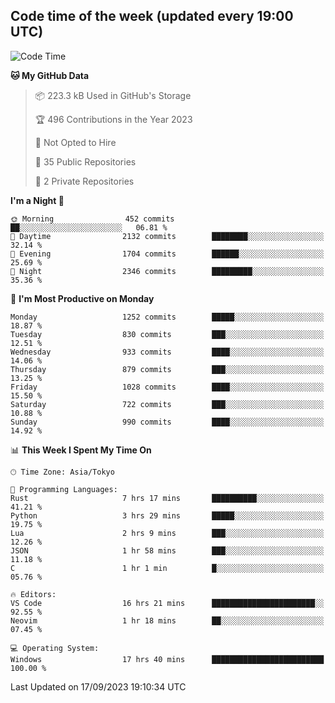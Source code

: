 ## Code time of the week (updated every 19:00 UTC)

<!--START_SECTION:waka-->
![Code Time](http://img.shields.io/badge/Code%20Time-2%2C053%20hrs%2031%20mins-blue)

**🐱 My GitHub Data** 

> 📦 223.3 kB Used in GitHub's Storage 
 > 
> 🏆 496 Contributions in the Year 2023
 > 
> 🚫 Not Opted to Hire
 > 
> 📜 35 Public Repositories 
 > 
> 🔑 2 Private Repositories 
 > 
**I'm a Night 🦉** 

```text
🌞 Morning                452 commits         ██░░░░░░░░░░░░░░░░░░░░░░░   06.81 % 
🌆 Daytime                2132 commits        ████████░░░░░░░░░░░░░░░░░   32.14 % 
🌃 Evening                1704 commits        ██████░░░░░░░░░░░░░░░░░░░   25.69 % 
🌙 Night                  2346 commits        █████████░░░░░░░░░░░░░░░░   35.36 % 
```
📅 **I'm Most Productive on Monday** 

```text
Monday                   1252 commits        █████░░░░░░░░░░░░░░░░░░░░   18.87 % 
Tuesday                  830 commits         ███░░░░░░░░░░░░░░░░░░░░░░   12.51 % 
Wednesday                933 commits         ████░░░░░░░░░░░░░░░░░░░░░   14.06 % 
Thursday                 879 commits         ███░░░░░░░░░░░░░░░░░░░░░░   13.25 % 
Friday                   1028 commits        ████░░░░░░░░░░░░░░░░░░░░░   15.50 % 
Saturday                 722 commits         ███░░░░░░░░░░░░░░░░░░░░░░   10.88 % 
Sunday                   990 commits         ████░░░░░░░░░░░░░░░░░░░░░   14.92 % 
```


📊 **This Week I Spent My Time On** 

```text
🕑︎ Time Zone: Asia/Tokyo

💬 Programming Languages: 
Rust                     7 hrs 17 mins       ██████████░░░░░░░░░░░░░░░   41.21 % 
Python                   3 hrs 29 mins       █████░░░░░░░░░░░░░░░░░░░░   19.75 % 
Lua                      2 hrs 9 mins        ███░░░░░░░░░░░░░░░░░░░░░░   12.26 % 
JSON                     1 hr 58 mins        ███░░░░░░░░░░░░░░░░░░░░░░   11.18 % 
C                        1 hr 1 min          █░░░░░░░░░░░░░░░░░░░░░░░░   05.76 % 

🔥 Editors: 
VS Code                  16 hrs 21 mins      ███████████████████████░░   92.55 % 
Neovim                   1 hr 18 mins        ██░░░░░░░░░░░░░░░░░░░░░░░   07.45 % 

💻 Operating System: 
Windows                  17 hrs 40 mins      █████████████████████████   100.00 % 
```


 Last Updated on 17/09/2023 19:10:34 UTC
<!--END_SECTION:waka-->